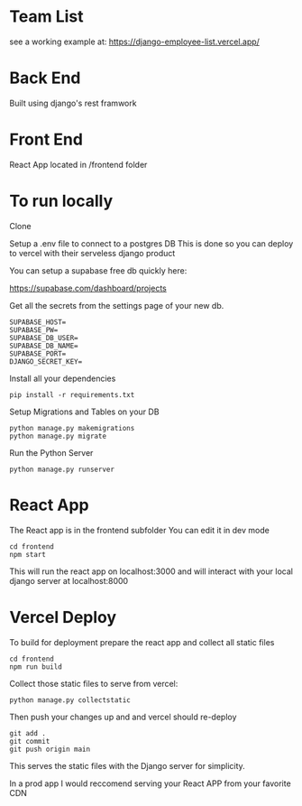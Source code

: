 # Team List

see a working example at: https://django-employee-list.vercel.app/

# Back End

Built using django's rest framwork

# Front End

React App located in /frontend folder

# To run locally

Clone

Setup a .env file to connect to a postgres DB
This is done so you can deploy to vercel with their serveless django product

You can setup a supabase free db quickly here:

https://supabase.com/dashboard/projects

Get all the secrets from the settings page of your new db.

```
SUPABASE_HOST=
SUPABASE_PW=
SUPABASE_DB_USER=
SUPABASE_DB_NAME=
SUPABASE_PORT=
DJANGO_SECRET_KEY=
```

Install all your dependencies

```
pip install -r requirements.txt
```

Setup Migrations and Tables on your DB

```
python manage.py makemigrations
python manage.py migrate
```

Run the Python Server

```
python manage.py runserver
```

# React App

The React app is in the frontend subfolder
You can edit it in dev mode

```
cd frontend
npm start
```

This will run the react app on localhost:3000 and will interact with your local django server at localhost:8000

# Vercel Deploy

To build for deployment prepare the react app and collect all static files

```
cd frontend
npm run build
```

Collect those static files to serve from vercel:

```
python manage.py collectstatic
```

Then push your changes up and and vercel should re-deploy

```
git add .
git commit
git push origin main
```

This serves the static files with the Django server for simplicity.

In a prod app I would reccomend serving your React APP from your favorite CDN

